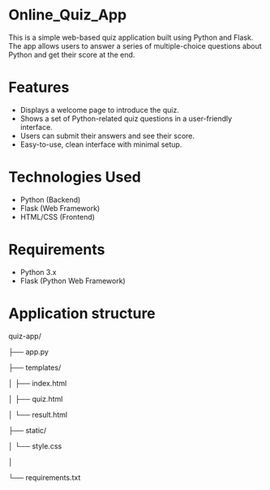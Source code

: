 # Online_Quiz_App
This is a simple web-based quiz application built using Python and Flask. The app allows users to answer a series of multiple-choice questions about Python and get their score at the end.

# Features
- Displays a welcome page to introduce the quiz.
- Shows a set of Python-related quiz questions in a user-friendly interface.
- Users can submit their answers and see their score.
- Easy-to-use, clean interface with minimal setup.

# Technologies Used
- Python (Backend)
- Flask (Web Framework)
- HTML/CSS (Frontend)

# Requirements
- Python 3.x
- Flask (Python Web Framework)

# Application structure
quiz-app/

├── app.py                 

├── templates/             

│   ├── index.html         

│   ├── quiz.html          

│   └── result.html        

├── static/                

│   └── style.css          

│

└── requirements.txt       

